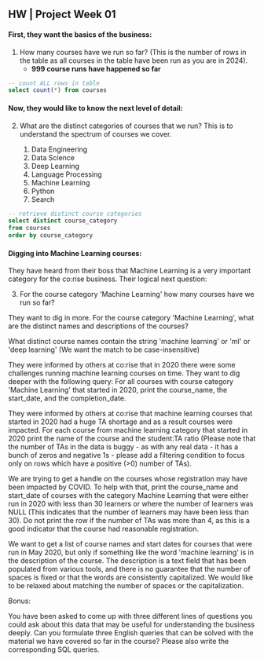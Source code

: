 
## HW | Project Week 01


#### First, they want the basics of the business:

1. How many courses have we run so far? (This is the number of rows in the table as all courses in the table have been run as you are in 2024).
    - **999 course runs have happened so far**

```sql
-- count ALL rows in table
select count(*) from courses
```

#### Now, they would like to know the next level of detail:

2. What are the distinct categories of courses that we run? This is to understand the spectrum of courses we cover.

    1. Data Engineering
    2. Data Science
    3. Deep Learning
    4. Language Processing
    5. Machine Learning
    6. Python
    7. Search

```sql
-- retrieve distinct course categories
select distinct course_category 
from courses 
order by course_category
```



#### Digging into Machine Learning courses:

They have heard from their boss that Machine Learning is a very important category for the co:rise business. Their logical next question: 

3. For the course category 'Machine Learning' how many courses have we run so far?

They want to dig in more. For the course category 'Machine Learning', what are the distinct names and descriptions of the courses?

What distinct course names contain the string 'machine learning' or 'ml' or 'deep learning' (We want the match to be case-insensitive)

They were informed by others at co:rise that in 2020 there were some challenges running machine learning courses on time. They want to dig deeper with the following query: For all courses with course category 'Machine Learning' that started in 2020, print the course_name, the start_date, and the completion_date.

They were informed by others at co:rise that machine learning courses that started in 2020 had a huge TA shortage and as a result courses were impacted. For each course from machine learning category that started in 2020 print the name of the course and the student:TA ratio (Please note that the number of TAs in the data is buggy - as with any real data - it has a bunch of zeros and negative 1s - please add a filtering condition to focus only on rows which have a positive (>0) number of TAs). 

We are trying to get a handle on the courses whose registration may have been impacted by COVID. To help with that, print the course_name and start_date of courses with the category Machine Learning that were either run in 2020 with less than 30 learners or where the number of learners was NULL (This indicates that the number of learners may have been less than 30). Do not print the row if the number of TAs was more than 4, as this is a good indicator that the course had reasonable registration.

We want to get a list of course names and start dates for courses that were run in May 2020, but only if something like the word 'machine learning' is in the description of the course. The description is a text field that has been populated from various tools, and there is no guarantee that the number of spaces is fixed or that the words are consistently capitalized. We would like to be relaxed about matching the number of spaces or the capitalization. 

Bonus:

You have been asked to come up with three different lines of questions you could ask about this data that may be useful for understanding the business deeply. Can you formulate three English queries that can be solved with the material we have covered so far in the course? Please also write the corresponding SQL queries.